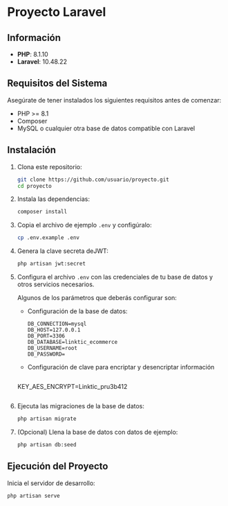 # Proyecto Laravel

## Información

- **PHP**: 8.1.10
- **Laravel**: 10.48.22

## Requisitos del Sistema

Asegúrate de tener instalados los siguientes requisitos antes de comenzar:

- PHP >= 8.1
- Composer
- MySQL o cualquier otra base de datos compatible con Laravel

## Instalación

1. Clona este repositorio:

    ```bash
    git clone https://github.com/usuario/proyecto.git
    cd proyecto
    ```

2. Instala las dependencias:

    ```bash
    composer install
    ```

3. Copia el archivo de ejemplo `.env` y configúralo:

    ```bash
    cp .env.example .env
    ```

4. Genera la clave secreta deJWT:

    ```bash
    php artisan jwt:secret
    ```

5. Configura el archivo `.env` con las credenciales de tu base de datos y otros servicios necesarios.

   Algunos de los parámetros que deberás configurar son:
   - Configuración de la base de datos:
     ```env
     DB_CONNECTION=mysql
     DB_HOST=127.0.0.1
     DB_PORT=3306
     DB_DATABASE=linktic_ecommerce
     DB_USERNAME=root
     DB_PASSWORD=
     ```
   - Configuración de clave para encriptar y desencriptar información
     ```env
    KEY_AES_ENCRYPT=Linktic_pru3b412
     ```

6. Ejecuta las migraciones de la base de datos:

    ```bash
    php artisan migrate
    ```

7. (Opcional) Llena la base de datos con datos de ejemplo:

    ```bash
    php artisan db:seed
    ```

## Ejecución del Proyecto

Inicia el servidor de desarrollo:

```bash
php artisan serve